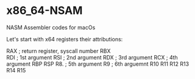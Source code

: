 # x86_64-NSAM
NASM Assembler codes for macOs

Let's start with x64 registers their attributions:

RAX    ; return register, syscall number
RBX     
RDI    ; 1st argument
RSI    ; 2nd argument
RDX    ; 3rd argument
RCX    ; 4th argument
RBP
RSP
R8.    ; 5th argument
R9     ; 6th arguemnt
R10
R11
R12
R13
R14
R15


